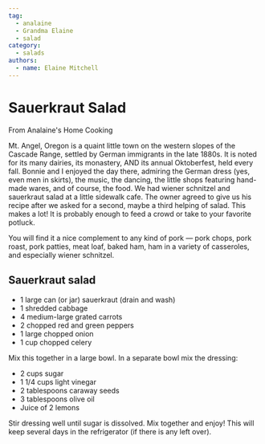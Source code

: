 ```yaml
---
tag:
  - analaine
  - Grandma Elaine
  - salad
category:
  - salads
authors:
  - name: Elaine Mitchell
---
```


# Sauerkraut Salad
From Analaine's Home Cooking

Mt. Angel, Oregon is a quaint little town on the western slopes of the Cascade Range, settled by
German immigrants in the late 1880s.
It is noted for its many dairies, its monastery, AND its annual Oktoberfest, held every fall.
Bonnie and I enjoyed the day there, admiring the German dress (yes, even men in skirts), the
music, the dancing, the little shops featuring hand-made wares, and of course, the food.
We had wiener schnitzel and sauerkraut salad at a little sidewalk cafe. The owner agreed to give
us his recipe after we asked for a second, maybe a third helping of salad. This makes a lot! It is
probably enough to feed a crowd or take to your favorite potluck.

You will find it a nice complement to any kind of pork — pork chops, pork roast, pork patties,
meat loaf, baked ham, ham in a variety of casseroles, and especially wiener schnitzel.

## Sauerkraut salad
* 1 large can (or jar) sauerkraut (drain and wash)
* 1 shredded cabbage
* 4 medium-large grated carrots
* 2 chopped red and green peppers
* 1 large chopped onion
* 1 cup chopped celery

Mix this together in a large bowl. In a separate bowl mix the dressing:
* 2 cups sugar
* 1 1/4 cups light vinegar
* 2 tablespoons caraway seeds
* 3 tablespoons olive oil
* Juice of 2 lemons

Stir dressing well until sugar is dissolved. Mix together and enjoy! This will keep several days
in the refrigerator (if there is any left over).
